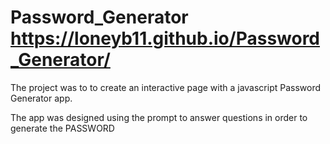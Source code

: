 # Password_Generator https://loneyb11.github.io/Password_Generator/

The project was to to create an interactive page with a javascript Password Generator app.

The app was designed using the prompt to answer questions in order to generate the PASSWORD
